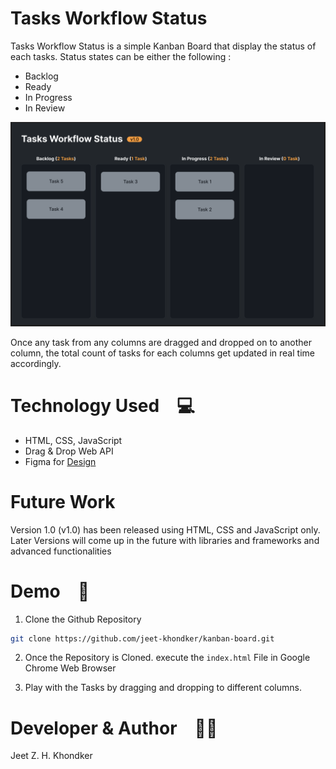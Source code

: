 # Tasks Workflow Status
Tasks Workflow Status is a simple Kanban Board that display the status of each tasks. Status states can be either the following : 

- Backlog
- Ready
- In Progress
- In Review

![Tasks Workflow Status](/kanban-board.png)

Once any task from any columns are dragged and dropped on to another column, the total count of tasks for each columns get updated in real time accordingly.

# Technology Used&emsp;💻

- HTML, CSS, JavaScript
- Drag & Drop Web API
- Figma for [Design](https://www.figma.com/file/hkhcAf2AmPBGQU8cfBoo2y/Kanban-Board---Tasks-Workflow-Status?type=design&node-id=0%3A1&mode=design&t=Wm29pKsWBQkNKaab-1)

# Future Work

Version 1.0 (v1.0) has been released using HTML, CSS and JavaScript only. Later Versions will come up in the future with libraries and frameworks and advanced functionalities

# Demo&emsp;🚀

1. Clone the Github Repository

```sh
git clone https://github.com/jeet-khondker/kanban-board.git
```

2. Once the Repository is Cloned. execute the `index.html` File in Google Chrome Web Browser

3. Play with the Tasks by dragging and dropping to different columns.

# Developer & Author&emsp;🧑‍💻

Jeet Z. H. Khondker